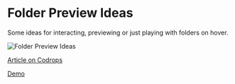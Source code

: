 # Folder Preview Ideas
Some ideas for interacting, previewing or just playing with folders on hover.

![Folder Preview Ideas](https://tympanus.net/codrops/wp-content/uploads/2017/05/FolderPreviewIdeas_Featured.png)

[Article on Codrops](https://tympanus.net/codrops/?p=31094)

[Demo](https://tympanus.net/Development/FolderPreviewIdeas/)





